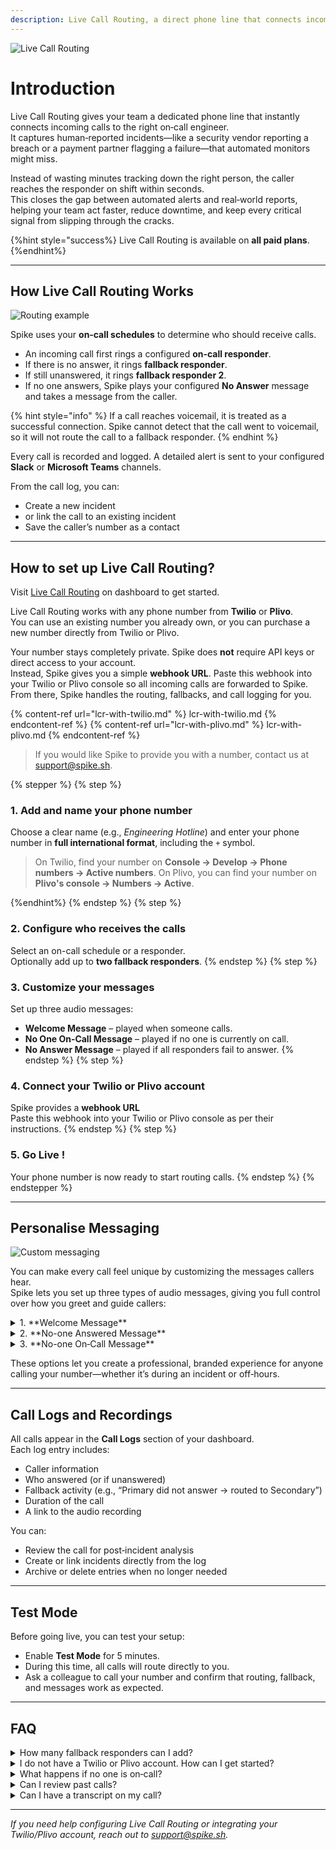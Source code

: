 ```yaml
---
description: Live Call Routing, a direct phone line that connects incoming calls to on-call engineers.
---
```


![Live Call Routing](<../.gitbook/assets/live-call-routing/banner-image.png>)

# Introduction

Live Call Routing gives your team a dedicated phone line that instantly connects incoming calls to the right on‑call engineer.  
It captures human‑reported incidents—like a security vendor reporting a breach or a payment partner flagging a failure—that automated monitors might miss.

Instead of wasting minutes tracking down the right person, the caller reaches the responder on shift within seconds.  
This closes the gap between automated alerts and real‑world reports, helping your team act faster, reduce downtime, and keep every critical signal from slipping through the cracks.

{%hint style="success%}
Live Call Routing is available on **all paid plans**.
{%endhint%}



---

## How Live Call Routing Works

![Routing example](<../.gitbook/assets/live-call-routing/routing-example.png>)

Spike uses your **on‑call schedules** to determine who should receive calls.  
- An incoming call first rings a configured **on‑call responder**.
- If there is no answer, it rings **fallback responder**.
- If still unanswered, it rings **fallback responder 2**.
- If no one answers, Spike plays your configured **No Answer** message and takes a message from the caller.

{% hint style="info" %}
If a call reaches voicemail, it is treated as a successful connection. Spike cannot detect that the call went to voicemail, so it will not route the call to a fallback responder.
{% endhint %}

Every call is recorded and logged. A detailed alert is sent to your configured **Slack** or **Microsoft Teams** channels.

From the call log, you can:
- Create a new incident 
- or link the call to an existing incident
- Save the caller’s number as a contact

---

## How to set up Live Call Routing?

Visit [Live Call Routing](https://app.spike.sh/call-routing) on dashboard to get started. 

Live Call Routing works with any phone number from **Twilio** or **Plivo**.  
You can use an existing number you already own, or you can purchase a new number directly from Twilio or Plivo.  

Your number stays completely private. Spike does **not** require API keys or direct access to your account.  
Instead, Spike gives you a simple **webhook URL**. Paste this webhook into your Twilio or Plivo console so all incoming calls are forwarded to Spike. From there, Spike handles the routing, fallbacks, and call logging for you.

{% content-ref url="lcr-with-twilio.md" %} lcr-with-twilio.md {% endcontent-ref %}
{% content-ref url="lcr-with-plivo.md" %} lcr-with-plivo.md {% endcontent-ref %}


> If you would like Spike to provide you with a number, contact us at [support@spike.sh](mailto:support@spike.sh).

{% stepper %}
{% step %}
### 1. Add and name your phone number
   Choose a clear name (e.g., *Engineering Hotline*) and enter your phone number in **full international format**, including the `+` symbol.

   > On Twilio, find your number on **Console → Develop → Phone numbers → Active numbers**.
   > On Plivo, you can find your number on **Plivo's console → Numbers → Active**.

   {%endhint%}
{% endstep %}
{% step %}
### 2. Configure who receives the calls
Select an on-call schedule or a responder.  
Optionally add up to **two fallback responders**.
{% endstep %}
{% step %}
### 3. Customize your messages
   Set up three audio messages:
   - **Welcome Message** – played when someone calls.
   - **No One On‑Call Message** – played if no one is currently on call.
   - **No Answer Message** – played if all responders fail to answer.
{% endstep %}
{% step %}
### 4. Connect your Twilio or Plivo account
Spike provides a **webhook URL**  
Paste this webhook into your Twilio or Plivo console as per their instructions.
{% endstep %}
{% step %}
### 5. Go Live !
   Your phone number is now ready to start routing calls.
{% endstep %}
{% endstepper %}

---

## Personalise Messaging

![Custom messaging](<../.gitbook/assets/live-call-routing/custom-messaging.png>)

You can make every call feel unique by customizing the messages callers hear.  
Spike lets you set up three types of audio messages, giving you full control over how you greet and guide callers:

<details>
<summary>1. **Welcome Message** </summary>
Played as soon as the call begins.  
Use this to greet callers and let them know they’re being connected to your on‑call team.  
*Example:*
*“Hi, thanks for calling the Engineering Hotline. Please hold while we connect you to the on‑call engineer.”*
</details>
<details>
<summary>2. **No-one Answered Message** </summary>
Played when no one answers after trying the primary and fallback responders.  
You can ask the caller to leave a voicemail after the beep.  
*Example:*  
*“Sorry, no one is available to take your call right now. Please leave a message and we’ll get back to you as soon as possible.”*
</details>
<details>
<summary>3. **No-one On‑Call Message** </summary>
Played when there is no on‑call responder at the moment.  
You can customize this to explain your schedule or provide next steps, while still letting them leave a message.  
*Example:*  
*“Our on‑call team is currently offline. Please leave a message with your name and number, and we’ll return your call as soon as we’re back on shift.”*
</details>

These options let you create a professional, branded experience for anyone calling your number—whether it’s during an incident or off‑hours.

---

## Call Logs and Recordings

All calls appear in the **Call Logs** section of your dashboard.  
Each log entry includes:
- Caller information
- Who answered (or if unanswered)
- Fallback activity (e.g., “Primary did not answer → routed to Secondary”)
- Duration of the call
- A link to the audio recording

You can:
- Review the call for post‑incident analysis
- Create or link incidents directly from the log
- Archive or delete entries when no longer needed

---

## Test Mode

Before going live, you can test your setup:

- Enable **Test Mode** for 5 minutes.  
- During this time, all calls will route directly to you.
- Ask a colleague to call your number and confirm that routing, fallback, and messages work as expected.

---

## FAQ

<details>
<summary>How many fallback responders can I add?</summary>
You can add upto 2 fallbacks.
</details>

<details>
<summary>I do not have a Twilio or Plivo account. How can I get started?</summary>
Our team can help set you up. Please email [support@spike.sh](mailto:support@spike.sh)
</details>

<details>
<summary>What happens if no one is on‑call?</summary>
The caller hears your configured **No One On‑Call Message**, and Spike will take a message for you. A call log will also be created.
</details>

<details>
<summary>Can I review past calls?</summary>
Yes. All calls are logged with full details and a recording in the **Call Logs** section.
</details>

<details>
<summary>Can I have a transcript on my call?</summary>
Not yet, sorry!
</details>

---

*If you need help configuring Live Call Routing or integrating your Twilio/Plivo account, reach out to [support@spike.sh](mailto:support@spike.sh).*
